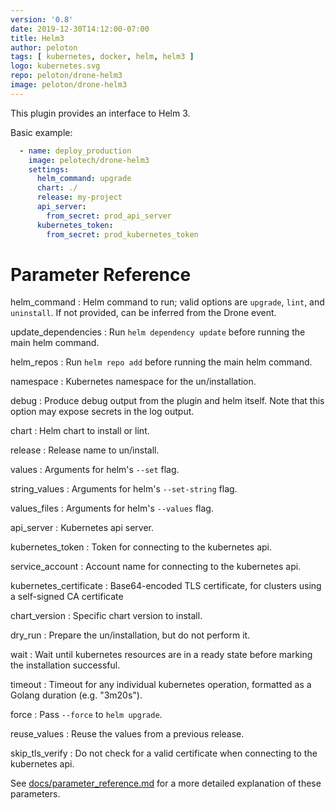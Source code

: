 ```yaml
---
version: '0.8'
date: 2019-12-30T14:12:00-07:00
title: Helm3
author: peloton
tags: [ kubernetes, docker, helm, helm3 ]
logo: kubernetes.svg
repo: peloton/drone-helm3
image: peloton/drone-helm3
---
```


This plugin provides an interface to Helm 3.

Basic example:

```yaml
  - name: deploy_production
    image: pelotech/drone-helm3
    settings:
      helm_command: upgrade
      chart: ./
      release: my-project
      api_server:
        from_secret: prod_api_server
      kubernetes_token:
        from_secret: prod_kubernetes_token
```

# Parameter Reference

helm_command
: Helm command to run; valid options are `upgrade`, `lint`, and `uninstall`. If not provided, can be inferred from the Drone event.

update_dependencies
: Run `helm dependency update` before running the main helm command.

helm_repos
: Run `helm repo add` before running the main helm command.

namespace
: Kubernetes namespace for the un/installation.

debug
: Produce debug output from the plugin and helm itself. Note that this option may expose secrets in the log output.

chart
: Helm chart to install or lint.

release
: Release name to un/install.

values
: Arguments for helm's `--set` flag.

string_values
: Arguments for helm's `--set-string` flag.

values_files
: Arguments for helm's `--values` flag.

api_server
: Kubernetes api server.

kubernetes_token
: Token for connecting to the kubernetes api.

service_account
: Account name for connecting to the kubernetes api.

kubernetes_certificate
: Base64-encoded TLS certificate, for clusters using a self-signed CA certificate

chart_version
: Specific chart version to install.

dry_run
: Prepare the un/installation, but do not perform it.

wait
: Wait until kubernetes resources are in a ready state before marking the installation successful.

timeout
: Timeout for any individual kubernetes operation, formatted as a Golang duration (e.g. "3m20s").

force
: Pass `--force` to `helm upgrade`.

reuse_values
: Reuse the values from a previous release.

skip_tls_verify
: Do not check for a valid certificate when connecting to the kubernetes api.

See [docs/parameter_reference.md](https://github.com/pelotech/drone-helm3/blob/master/docs/parameter_reference.md) for a more detailed explanation of these parameters.
